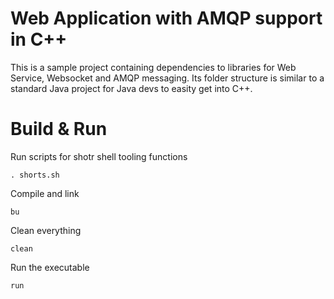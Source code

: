 # Web Application with AMQP support in C++

This is a sample project containing dependencies to libraries for Web Service, Websocket and AMQP messaging.
Its folder structure is similar to a standard Java project for Java devs to easity get into C++.


# Build & Run

Run scripts for shotr shell tooling functions
```
. shorts.sh
```

Compile and link
```
bu
```

Clean everything
```
clean
```

Run the executable
```
run
```


